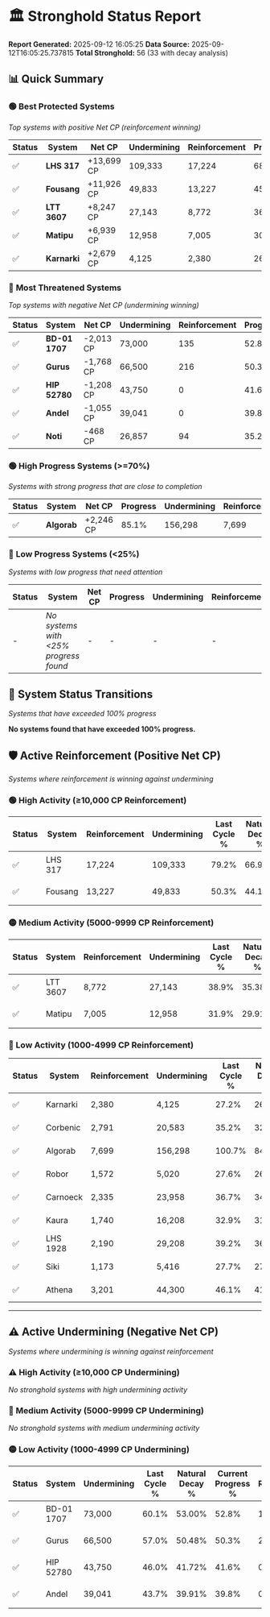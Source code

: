 # 🏛️ Stronghold Status Report

**Report Generated:** 2025-09-12 16:05:25
**Data Source:** 2025-09-12T16:05:25.737815
**Total Stronghold:** 56 (33 with decay analysis)

## 📊 Quick Summary

### 🟢 **Best Protected Systems**
*Top systems with positive Net CP (reinforcement winning)*

| Status | System | Net CP | Undermining | Reinforcement | Progress |
|--------|--------|--------|-------------|---------------|----------|
| ✅ | **LHS 317** | +13,699 CP | 109,333 | 17,224 | 68.3% |
| ✅ | **Fousang** | +11,926 CP | 49,833 | 13,227 | 45.3% |
| ✅ | **LTT 3607** | +8,247 CP | 27,143 | 8,772 | 36.2% |
| ✅ | **Matipu** | +6,939 CP | 12,958 | 7,005 | 30.6% |
| ✅ | **Karnarki** | +2,679 CP | 4,125 | 2,380 | 26.8% |

### 🔴 **Most Threatened Systems**
*Top systems with negative Net CP (undermining winning)*

| Status | System | Net CP | Undermining | Reinforcement | Progress |
|--------|--------|--------|-------------|---------------|----------|
| ✅ | **BD-01 1707** | -2,013 CP | 73,000 | 135 | 52.8% |
| ✅ | **Gurus** | -1,768 CP | 66,500 | 216 | 50.3% |
| ✅ | **HIP 52780** | -1,208 CP | 43,750 | 0 | 41.6% |
| ✅ | **Andel** | -1,055 CP | 39,041 | 0 | 39.8% |
| ✅ | **Noti** | -468 CP | 26,857 | 94 | 35.2% |

### 🟢 **High Progress Systems (>=70%)**
*Systems with strong progress that are close to completion*

| Status | System | Net CP | Progress | Undermining | Reinforcement |
|--------|--------|--------|----------|-------------|---------------|
| ✅ | **Algorab** | +2,246 CP | 85.1% | 156,298 | 7,699 |

### 🔴 **Low Progress Systems (<25%)**
*Systems with low progress that need attention*

| Status | System | Net CP | Progress | Undermining | Reinforcement |
|--------|--------|--------|----------|-------------|---------------|
| - | *No systems with <25% progress found* | - | - | - | - |
## 🔄 System Status Transitions
*Systems that have exceeded 100% progress*

**No systems found that have exceeded 100% progress.**

## 🛡️ Active Reinforcement (Positive Net CP)
*Systems where reinforcement is winning against undermining*

### 🟢 High Activity (≥10,000 CP Reinforcement)

| Status | System | Reinforcement | Undermining | Last Cycle % | Natural Decay % | Current Progress % | Current CP | Net CP | Activity |
|--------|--------|---------------|-------------|--------------|-----------------|-------------------|------------|--------|----------|
| ✅ | LHS 317 | 17,224 | 109,333 | 79.2% | 66.93% | 68.3% | 682,999 | +13,699 | 🟢 High Reinforcement |
| ✅ | Fousang | 13,227 | 49,833 | 50.3% | 44.11% | 45.3% | 452,999 | +11,926 | 🟢 High Reinforcement |

### 🟡 Medium Activity (5000-9999 CP Reinforcement)

| Status | System | Reinforcement | Undermining | Last Cycle % | Natural Decay % | Current Progress % | Current CP | Net CP | Activity |
|--------|--------|---------------|-------------|--------------|-----------------|-------------------|------------|--------|----------|
| ✅ | LTT 3607 | 8,772 | 27,143 | 38.9% | 35.38% | 36.2% | 362,000 | +8,247 | 🟡 Medium Reinforcement |
| ✅ | Matipu | 7,005 | 12,958 | 31.9% | 29.91% | 30.6% | 306,000 | +6,939 | 🟡 Medium Reinforcement |

### 🔴 Low Activity (1000-4999 CP Reinforcement)

| Status | System | Reinforcement | Undermining | Last Cycle % | Natural Decay % | Current Progress % | Current CP | Net CP | Activity |
|--------|--------|---------------|-------------|--------------|-----------------|-------------------|------------|--------|----------|
| ✅ | Karnarki | 2,380 | 4,125 | 27.2% | 26.53% | 26.8% | 268,000 | +2,679 | 🔵 Low Reinforcement |
| ✅ | Corbenic | 2,791 | 20,583 | 35.2% | 32.85% | 33.1% | 331,000 | +2,490 | 🔵 Low Reinforcement |
| ✅ | Algorab | 7,699 | 156,298 | 100.7% | 84.88% | 85.1% | 851,000 | +2,246 | 🔵 Low Reinforcement |
| ✅ | Robor | 1,572 | 5,020 | 27.6% | 26.91% | 27.1% | 271,000 | +1,920 | 🔵 Low Reinforcement |
| ✅ | Carnoeck | 2,335 | 23,958 | 36.7% | 34.12% | 34.3% | 343,000 | +1,835 | 🔵 Low Reinforcement |
| ✅ | Kaura | 1,740 | 16,208 | 32.9% | 31.15% | 31.3% | 313,000 | +1,536 | 🔵 Low Reinforcement |
| ✅ | LHS 1928 | 2,190 | 29,208 | 39.2% | 36.15% | 36.3% | 363,000 | +1,535 | 🔵 Low Reinforcement |
| ✅ | Siki | 1,173 | 5,416 | 27.7% | 27.05% | 27.2% | 272,000 | +1,485 | 🔵 Low Reinforcement |
| ✅ | Athena | 3,201 | 44,300 | 46.1% | 41.59% | 41.7% | 417,000 | +1,112 | 🔵 Low Reinforcement |


---

## ⚠️ Active Undermining (Negative Net CP)
*Systems where undermining is winning against reinforcement*

### ⚠️ High Activity (≥10,000 CP Undermining)

*No stronghold systems with high undermining activity*

### 🔶 Medium Activity (5000-9999 CP Undermining)

*No stronghold systems with medium undermining activity*

### 🟡 Low Activity (1000-4999 CP Undermining)

| Status | System | Undermining | Last Cycle % | Natural Decay % | Current Progress % | Reinforcement | Current CP | Net CP | Activity |
|--------|--------|-------------|--------------|-----------------|-------------------|---------------|------------|--------|----------|
| ✅ | BD-01 1707 | 73,000 | 60.1% | 53.00% | 52.8% | 135 | 528,000 | -2,013 | 🟡 Low Undermining |
| ✅ | Gurus | 66,500 | 57.0% | 50.48% | 50.3% | 216 | 503,000 | -1,768 | 🟡 Low Undermining |
| ✅ | HIP 52780 | 43,750 | 46.0% | 41.72% | 41.6% | 0 | 416,000 | -1,208 | 🟡 Low Undermining |
| ✅ | Andel | 39,041 | 43.7% | 39.91% | 39.8% | 0 | 397,999 | -1,055 | 🟡 Low Undermining |
